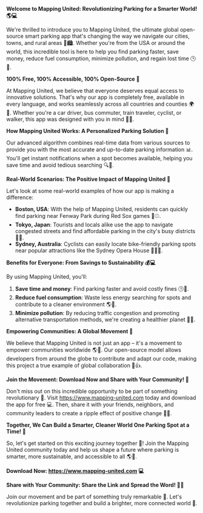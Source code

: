 **Welcome to Mapping United: Revolutionizing Parking for a Smarter World! 🌎💻**

We're thrilled to introduce you to Mapping United, the ultimate global open-source smart parking app that's changing the way we navigate our cities, towns, and rural areas 🔵🏙️. Whether you're from the USA or around the world, this incredible tool is here to help you find parking faster, save money, reduce fuel consumption, minimize pollution, and regain lost time 🕒💸.

**100% Free, 100% Accessible, 100% Open-Source 🎉**

At Mapping United, we believe that everyone deserves equal access to innovative solutions. That's why our app is completely free, available in every language, and works seamlessly across all countries and counties 🌍👥. Whether you're a car driver, bus commuter, train traveler, cyclist, or walker, this app was designed with you in mind 👣💪.

**How Mapping United Works: A Personalized Parking Solution 📍**

Our advanced algorithm combines real-time data from various sources to provide you with the most accurate and up-to-date parking information 📊. You'll get instant notifications when a spot becomes available, helping you save time and avoid tedious searching 🔍💬.

**Real-World Scenarios: The Positive Impact of Mapping United 🌟**

Let's look at some real-world examples of how our app is making a difference:

* **Boston, USA**: With the help of Mapping United, residents can quickly find parking near Fenway Park during Red Sox games 🔴⚾️.
* **Tokyo, Japan**: Tourists and locals alike use the app to navigate congested streets and find affordable parking in the city's busy districts 🗼️🚗.
* **Sydney, Australia**: Cyclists can easily locate bike-friendly parking spots near popular attractions like the Sydney Opera House 🌊🏋️‍♀️.

**Benefits for Everyone: From Savings to Sustainability 💰💻**

By using Mapping United, you'll:

1. **Save time and money**: Find parking faster and avoid costly fines 🕒💸.
2. **Reduce fuel consumption**: Waste less energy searching for spots and contribute to a cleaner environment 🌎🚮.
3. **Minimize pollution**: By reducing traffic congestion and promoting alternative transportation methods, we're creating a healthier planet 🌱🌟.

**Empowering Communities: A Global Movement 🌈**

We believe that Mapping United is not just an app – it's a movement to empower communities worldwide 🌎💖. Our open-source model allows developers from around the globe to contribute and adapt our code, making this project a true example of global collaboration 👫👍.

**Join the Movement: Download Now and Share with Your Community! 📲**

Don't miss out on this incredible opportunity to be part of something revolutionary 🤯. Visit https://www.mapping-united.com today and download the app for free 💻. Then, share it with your friends, neighbors, and community leaders to create a ripple effect of positive change 🌊💖.

**Together, We Can Build a Smarter, Cleaner World One Parking Spot at a Time! 🌟**

So, let's get started on this exciting journey together 🚀! Join the Mapping United community today and help us shape a future where parking is smarter, more sustainable, and accessible to all 🌎💖.

**Download Now: https://www.mapping-united.com 💻**

**Share with Your Community: Share the Link and Spread the Word! 👫👥**

Join our movement and be part of something truly remarkable 🔮. Let's revolutionize parking together and build a brighter, more connected world 🌟.